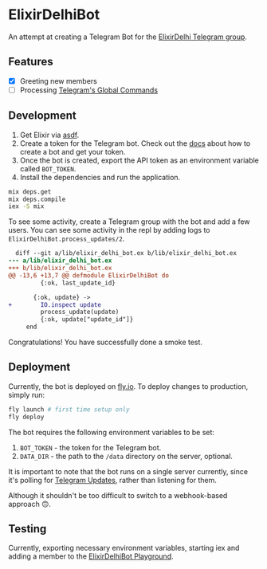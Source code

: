 # ElixirDelhiBot

An attempt at creating a Telegram Bot for the [ElixirDelhi Telegram group](https://t.me/elixirdelhi).

## Features

- [x] Greeting new members
- [ ] Processing [Telegram's Global Commands](https://core.telegram.org/bots/features#global-commands)

## Development

1. Get Elixir via [asdf](https://github.com/asdf-vm/asdf-elixir).
2. Create a token for the Telegram bot. Check out the [docs](https://core.telegram.org/bots#how-do-i-create-a-bot) about how to create a bot and get your token.
3. Once the bot is created, export the API token as an environment variable called `BOT_TOKEN`.
4. Install the dependencies and run the application.

```bash
mix deps.get
mix deps.compile
iex -S mix
```

To see some activity, create a Telegram group with the bot and add a few users.
You can see some activity in the repl by adding logs to `ElixirDelhiBot.process_updates/2`.

```diff
  diff --git a/lib/elixir_delhi_bot.ex b/lib/elixir_delhi_bot.ex
--- a/lib/elixir_delhi_bot.ex
+++ b/lib/elixir_delhi_bot.ex
@@ -13,6 +13,7 @@ defmodule ElixirDelhiBot do
         {:ok, last_update_id}

       {:ok, update} ->
+        IO.inspect update
         process_update(update)
         {:ok, update["update_id"]}
     end
```

Congratulations! You have successfully done a smoke test.

## Deployment

Currently, the bot is deployed on [fly.io](https://fly.io). To deploy changes to production, simply run:

```bash
fly launch # first time setup only
fly deploy
```

The bot requires the following environment variables to be set:

1. `BOT_TOKEN` - the token for the Telegram bot.
2. `DATA_DIR` - the path to the `/data` directory on the server, optional.

It is important to note that the bot runs on a single server currently, since it's polling for [Telegram Updates](https://core.telegram.org/bots/api#update), rather than listening for them.

Although it shouldn't be too difficult to switch to a webhook-based approach 🙃.

## Testing

Currently, exporting necessary environment variables, starting iex and adding a member to the [ElixirDelhiBot Playground](https://t.me/+itLHjWKJnB44MTY1).
